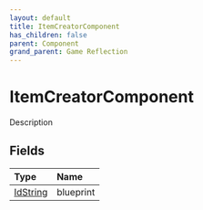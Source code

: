 ```yaml
---
layout: default
title: ItemCreatorComponent
has_children: false
parent: Component
grand_parent: Game Reflection
---
```

# ItemCreatorComponent
Description 

## Fields

| Type | Name |
|:-------------|:--------------|
| [IdString](/docs/game-reflection/components/id_string) | blueprint |


